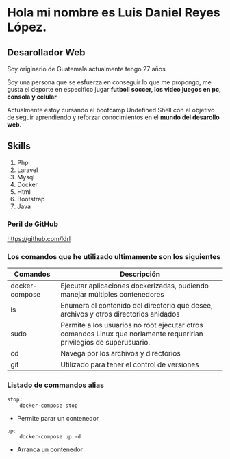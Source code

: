 # Hola mi nombre es Luis Daniel Reyes López. 

## Desarollador Web

Soy originario de Guatemala actualmente tengo 27 años

Soy una persona que se esfuerza en conseguir lo que me propongo, me gusta el deporte en especifico jugar **futboll soccer, los video juegos en pc, consola y celular**

Actualmente estoy cursando el bootcamp Undefined Shell con el objetivo de seguir aprendiendo y reforzar conocimientos en el **mundo del desarollo web**.

## Skills
1. Php
2. Laravel
3. Mysql
4. Docker
5. Html
6. Bootstrap
7. Java

### Peril de GitHub

https://github.com/ldrl

### Los comandos que he utilizado ultimamente son los siguientes

|Comandos      |                                               Descripción                                                            |
|--------------|----------------------------------------------------------------------------------------------------------------------|
|docker-compose| Ejecutar aplicaciones dockerizadas, pudiendo manejar múltiples contenedores                                          |
|ls            |Enumera el contenido del directorio que desee, archivos y otros directorios anidados                                  |
|sudo          | Permite a los usuarios no root ejecutar otros comandos Linux que norlamente requeririan privilegios de superusuario. |
|cd            | Navega por los archivos y directorios                                                                                |
|git           | Utilizado para tener el control de versiones                                                                         |

### Listado de commandos alias
```
stop:
	docker-compose stop
```
* Permite parar un contenedor 
```
up:
	docker-compose up -d
```
* Arranca un contenedor 
